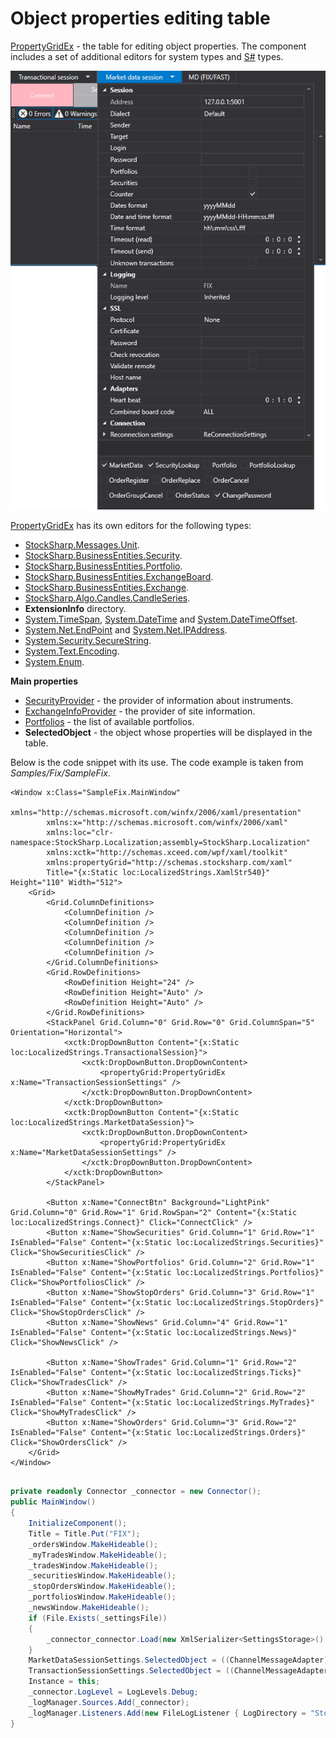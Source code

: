 # Object properties editing table

[PropertyGridEx](../api/StockSharp.Xaml.PropertyGrid.PropertyGridEx.html) \- the table for editing object properties. The component includes a set of additional editors for system types and [S\#](StockSharpAbout.md) types. 

![GUI PropertyDataGridEx](../images/GUI_PropertyDataGridEx.png)

[PropertyGridEx](../api/StockSharp.Xaml.PropertyGrid.PropertyGridEx.html) has its own editors for the following types: 

- [StockSharp.Messages.Unit](../api/StockSharp.Messages.Unit.html). 
- [StockSharp.BusinessEntities.Security](../api/StockSharp.BusinessEntities.Security.html). 
- [StockSharp.BusinessEntities.Portfolio](../api/StockSharp.BusinessEntities.Portfolio.html). 
- [StockSharp.BusinessEntities.ExchangeBoard](../api/StockSharp.BusinessEntities.ExchangeBoard.html). 
- [StockSharp.BusinessEntities.Exchange](../api/StockSharp.BusinessEntities.Exchange.html). 
- [StockSharp.Algo.Candles.CandleSeries](../api/StockSharp.Algo.Candles.CandleSeries.html). 
- **ExtensionInfo** directory. 
- [System.TimeSpan](../api/System.TimeSpan.html), [System.DateTime](../api/System.DateTime.html) and [System.DateTimeOffset](../api/System.DateTimeOffset.html). 
- [System.Net.EndPoint](../api/System.Net.EndPoint.html) and [System.Net.IPAddress](../api/System.Net.IPAddress.html). 
- [System.Security.SecureString](../api/System.Security.SecureString.html). 
- [System.Text.Encoding](../api/System.Text.Encoding.html). 
- [System.Enum](../api/System.Enum.html). 

**Main properties**

- [SecurityProvider](../api/StockSharp.Xaml.PropertyGrid.PropertyGridEx.SecurityProvider.html) \- the provider of information about instruments. 
- [ExchangeInfoProvider](../api/StockSharp.Xaml.PropertyGrid.PropertyGridEx.ExchangeInfoProvider.html) \- the provider of site information. 
- [Portfolios](../api/StockSharp.Xaml.PropertyGrid.PropertyGridEx.Portfolios.html) \- the list of available portfolios. 
- **SelectedObject** \- the object whose properties will be displayed in the table. 

Below is the code snippet with its use. The code example is taken from *Samples\/Fix\/SampleFix*. 

```xaml
<Window x:Class="SampleFix.MainWindow"
		xmlns="http://schemas.microsoft.com/winfx/2006/xaml/presentation"
		xmlns:x="http://schemas.microsoft.com/winfx/2006/xaml"
		xmlns:loc="clr-namespace:StockSharp.Localization;assembly=StockSharp.Localization"
		xmlns:xctk="http://schemas.xceed.com/wpf/xaml/toolkit"
        xmlns:propertyGrid="http://schemas.stocksharp.com/xaml"
        Title="{x:Static loc:LocalizedStrings.XamlStr540}" Height="110" Width="512">
	<Grid>
		<Grid.ColumnDefinitions>
			<ColumnDefinition />
			<ColumnDefinition />
			<ColumnDefinition />
			<ColumnDefinition />
			<ColumnDefinition />
		</Grid.ColumnDefinitions>
		<Grid.RowDefinitions>
			<RowDefinition Height="24" />
			<RowDefinition Height="Auto" />
			<RowDefinition Height="Auto" />
		</Grid.RowDefinitions>
		<StackPanel Grid.Column="0" Grid.Row="0" Grid.ColumnSpan="5" Orientation="Horizontal">
			<xctk:DropDownButton Content="{x:Static loc:LocalizedStrings.TransactionalSession}">
				<xctk:DropDownButton.DropDownContent>
					<propertyGrid:PropertyGridEx x:Name="TransactionSessionSettings" />
				</xctk:DropDownButton.DropDownContent>
			</xctk:DropDownButton>
			<xctk:DropDownButton Content="{x:Static loc:LocalizedStrings.MarketDataSession}">
				<xctk:DropDownButton.DropDownContent>
					<propertyGrid:PropertyGridEx x:Name="MarketDataSessionSettings" />
				</xctk:DropDownButton.DropDownContent>
			</xctk:DropDownButton>
		</StackPanel>
		
		<Button x:Name="ConnectBtn" Background="LightPink" Grid.Column="0" Grid.Row="1" Grid.RowSpan="2" Content="{x:Static loc:LocalizedStrings.Connect}" Click="ConnectClick" />
		<Button x:Name="ShowSecurities" Grid.Column="1" Grid.Row="1" IsEnabled="False" Content="{x:Static loc:LocalizedStrings.Securities}" Click="ShowSecuritiesClick" />
		<Button x:Name="ShowPortfolios" Grid.Column="2" Grid.Row="1" IsEnabled="False" Content="{x:Static loc:LocalizedStrings.Portfolios}" Click="ShowPortfoliosClick" />
		<Button x:Name="ShowStopOrders" Grid.Column="3" Grid.Row="1" IsEnabled="False" Content="{x:Static loc:LocalizedStrings.StopOrders}" Click="ShowStopOrdersClick" />
		<Button x:Name="ShowNews" Grid.Column="4" Grid.Row="1" IsEnabled="False" Content="{x:Static loc:LocalizedStrings.News}" Click="ShowNewsClick" />
		
		<Button x:Name="ShowTrades" Grid.Column="1" Grid.Row="2" IsEnabled="False" Content="{x:Static loc:LocalizedStrings.Ticks}" Click="ShowTradesClick" />
		<Button x:Name="ShowMyTrades" Grid.Column="2" Grid.Row="2" IsEnabled="False" Content="{x:Static loc:LocalizedStrings.MyTrades}" Click="ShowMyTradesClick" />
		<Button x:Name="ShowOrders" Grid.Column="3" Grid.Row="2" IsEnabled="False" Content="{x:Static loc:LocalizedStrings.Orders}" Click="ShowOrdersClick" />
	</Grid>
</Window>
	  				
```
```cs
private readonly Connector _connector = new Connector();
public MainWindow()
{
	InitializeComponent();
	Title = Title.Put("FIX");
	_ordersWindow.MakeHideable();
	_myTradesWindow.MakeHideable();
	_tradesWindow.MakeHideable();
	_securitiesWindow.MakeHideable();
	_stopOrdersWindow.MakeHideable();
	_portfoliosWindow.MakeHideable();
	_newsWindow.MakeHideable();
	if (File.Exists(_settingsFile))
	{
		_connector_connector.Load(new XmlSerializer<SettingsStorage>().Deserialize(_settingsFile));
	}
	MarketDataSessionSettings.SelectedObject = ((ChannelMessageAdapter)_connector.MarketDataAdapter).InnerAdapter;
	TransactionSessionSettings.SelectedObject = ((ChannelMessageAdapter)_connector.TransactionAdapter).InnerAdapter;
	Instance = this;
	_connector.LogLevel = LogLevels.Debug;
	_logManager.Sources.Add(_connector);
	_logManager.Listeners.Add(new FileLogListener { LogDirectory = "StockSharp_Fix" });
}
	  				
```
